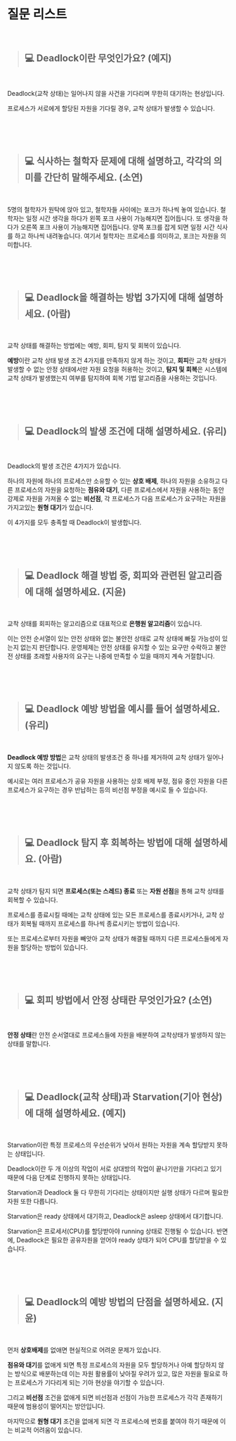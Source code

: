 # 질문 리스트

<br>

> ## 💻 Deadlock이란 무엇인가요? (예지)
<br>

Deadlock(교착 상태)는 일어나지 않을 사건을 기다리며 무한히 대기하는 현상입니다. 

프로세스가 서로에게 할당된 자원을 기다릴 경우, 교착 상태가 발생할 수 있습니다.

<br><br><br>

> ## 💻 식사하는 철학자 문제에 대해 설명하고, 각각의 의미를 간단히 말해주세요. (소연)
<br>

5명의 철학자가 원탁에 앉아 있고, 철학자들 사이에는 포크가 하나씩 놓여 있습니다. 철학자는 일정 시간 생각을 하다가 왼쪽 포크 사용이 가능해지면 집어듭니다. 또 생각을 하다가 오른쪽 포크 사용이 가능해지면 집어듭니다. 양쪽 포크를 잡게 되면 일정 시간 식사를 하고 하나씩 내려놓습니다.
여기서 철학자는 프로세스를 의미하고, 포크는 자원을 의미합니다.

<br><br><br>

> ## 💻 Deadlock을 해결하는 방법 3가지에 대해 설명하세요. (아람)
<br>

교착 상태를 해결하는 방법에는 예방, 회피, 탐지 및 회복이 있습니다.

**예방**이란 교착 상태 발생 조건 4가지를 만족하지 않게 하는 것이고, **회피**란 교착 상태가 발생할 수 없는 안정 상태에서만 자원 요청을 허용하는 것이고, **탐지 및 회복**은 시스템에 교착 상태가 발생했는지 여부를 탐지하여 회복 기법 알고리즘을 사용하는 것입니다.

<br><br><br>

> ## 💻 Deadlock의 발생 조건에 대해 설명하세요. (유리)
<br>

Deadlock의 발생 조건은 4가지가 있습니다. 

하나의 자원에 하나의 프로세스만 소유할 수 있는 **상호 배제**, 하나의 자원을 소유하고 다른 프로세스의 자원을 요청하는 **점유와 대기**, 다른 프로세스에서 자원을 사용하는 동안 강제로 자원을 가져올 수 없는 **비선점**, 각 프로세스가 다음 프로세스가 요구하는 자원을 가지고있는 **원형 대기**가 있습니다. 

이 4가지를 모두 충족할 때 Deadlock이 발생합니다.

<br><br><br>

> ## 💻 Deadlock 해결 방법 중, 회피와 관련된 알고리즘에 대해 설명하세요. (지윤)
<br>

교착 상태를 회피하는 알고리즘으로 대표적으로 **은행원 알고리즘**이 있습니다. 

이는 안전 순서열이 있는 안전 상태와 없는 불안전 상태로 교착 상태에 빠질 가능성이 있는지 없는지 판단합니다. 운영체제는 안전 상태를 유지할 수 있는 요구만 수락하고 불안전 상태를 초래할 사용자의 요구는 나중에 만족할 수 있을 때까지 계속 거절합니다.

<br><br><br>

> ## 💻 Deadlock 예방 방법을 예시를 들어 설명하세요. (유리)
<br>

**Deadlock 예방 방법**은 교착 상태의 발생조건 중 하나를 제거하여 교착 상태가 일어나지 않도록 하는 것입니다. 

예시로는 여러 프로세스가 공유 자원을 사용하는 상호 배제 부정, 점유 중인 자원을 다른 프로세스가 요구하는 경우 반납하는 등의 비선점 부정을 예시로 들 수 있습니다.

<br><br><br>

> ## 💻 Deadlock 탐지 후 회복하는 방법에 대해 설명하세요. (아람)
<br>

교착 상태가 탐지 되면 **프로세스(또는 스레드) 종료** 또는 **자원 선점**을 통해 교착 상태를 회복할 수 있습니다.

프로세스를 종료시킬 때에는 교착 상태에 있는 모든 프로세스를 종료시키거나, 교착 상태가 회복될 때까지 프로세스를 하나씩 종료시키는 방법이 있습니다.

또는 프로세스로부터 자원을 빼앗아 교착 상태가 해결될 때까지 다른 프로세스들에게 자원을 할당하는 방법이 있습니다.

<br><br><br>

> ## 💻 회피 방법에서 안정 상태란 무엇인가요? (소연)
<br>

**안정 상태**란 안전 순서열대로 프로세스들에 자원을 배분하여 교착상태가 발생하지 않는 상태를 말합니다.

<br><br><br>

> ## 💻 Deadlock(교착 상태)과 Starvation(기아 현상)에 대해 설명하세요. (예지)
<br>

Starvation이란 특정 프로세스의 우선순위가 낮아서 원하는 자원을 계속 할당받지 못하는 상태입니다.

Deadlock이란 두 개 이상의 작업이 서로 상대방의 작업이 끝나기만을 기다리고 있기 때문에 다음 단계로 진행하지 못하는 상태입니다.

Starvation과 Deadlock 둘 다 무한히 기다리는 상태이지만 실행 상태가 다르며 필요한 자원 또한 다릅니다. 

Starvation은 ready 상태에서 대기하고, Deadlock은 asleep 상태에서 대기합니다. 

Starvation은 프로세서(CPU)를 할당받아야 running 상태로 진행될 수 있습니다. 반면에, Deadlock은 필요한 공유자원을 얻어야 ready 상태가 되어 CPU를 할당받을 수 있습니다.

<br><br><br>

> ## 💻 Deadlock의 예방 방법의 단점을 설명하세요. (지윤)

<br>

먼저 **상호배제**를 없애면 현실적으로 어려운 문제가 있습니다. 

**점유와 대기**를 없애게 되면 특정 프로세스의 자원을 모두 할당하거나 아예 할당하지 않는 방식으로 배분하는데 이는 자원 활용률이 낮아질 우려가 있고, 많은 자원을 필요로 하는 프로세스가 기다리게 되는 기아 현상을 야기할 수 있습니다. 

그리고 **비선점** 조건을 없애게 되면 비선점과 선점이 가능한 프로세스가 각각 존재하기 때문에 범용성이 떨어지는 방안입니다. 

마지막으로 **원형 대기** 조건을 없애게 되면 각 프로세스에  번호를 붙여야 하기 때문에 이는 비교적 어려움이 있습니다.

<br><br><br>